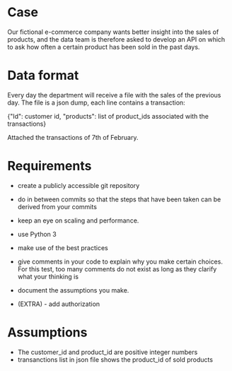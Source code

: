 # Case

Our fictional e-commerce company wants better insight into the sales of products, and the data team is therefore asked to develop an API on which to ask how often a certain product has been sold in the past days.

# Data format
Every day the department will receive a file with the sales of the previous day. The file is a json dump, each line contains a transaction:

{"Id": customer id, "products": list of product_ids associated with the transactions}

Attached the transactions of 7th of February.

 # Requirements

- create a publicly accessible git repository

- do in between commits so that the steps that have been taken can be derived from your commits

- keep an eye on scaling and performance.

- use Python 3

- make use of the best practices

- give comments in your code to explain why you make certain choices. For this test, too many comments do not exist as long as they clarify what your thinking is

- document the assumptions you make.

- (EXTRA) - add authorization

 # Assumptions
 - The customer_id and product_id are positive integer numbers
 - transanctions list in json file shows the product_id of sold products
 
